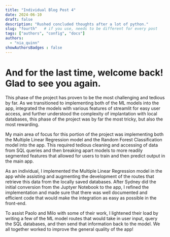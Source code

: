 ```yaml
---
title: "Individual Blog Post 4"
date: 2024-06-10
draft: false
description: "Rushed concluded thoughts after a lot of python."
slug: "fourth"   # if you use, needs to be different for every post
tags: ["authors", "config", "docs"]
authors:
  - "nia_quinn"
showAuthorsBadges : false
---
```

# And for the last time, welcome back! Glad to see you again.

This phase of the project has proven to be the most challenging and tedious by far. As we transitioned to implementing both of the ML models into the app, integrated the models with various features of streamlit for easy user access, and further understood the complexity of implantation with local databases, this phase of the project was by far the most tricky, but also the most rewarding. 

My main area of focus for this portion of the project was implementing both the Multiple Linear Regression model and the Random Forest Classification model into the app. This required tedious cleaning and accessing of data from SQL queries and then breaking apart models to more readily segmented features that allowed for users to train and then predict output in the main app. 

As an individual, I implemented the Multiple Linear Regression model in the app while assisting and augmenting the development of the routes that retrieve this data from the locally saved databases. After Sydney did the initial conversion from the Juptyer Notebook to the app, I refined the implementation and made sure that there was well documented and efficient code that would make the integration as easy as possible in the front-end.

To assist Paolo and Milo with some of their work, I lightened their load by writing a few of the ML model routes that would take in user input, query the SQL databases, and then send that information back to the model. We all together worked to improve the general quality of the app!